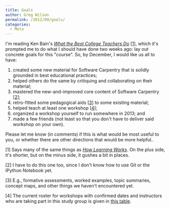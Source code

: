 ```yaml
---
title: Goals
author: Greg Wilson
permalink: /2012/09/goals/
categories:
  - Meta
---
```

I'm reading Ken Bain's [<cite>What the Best College Teachers Do</cite>][1] [[1][2]], which it's prompted me to do what I should have done two weeks ago: lay out concrete goals for this "course". So, by December, I would like us all to have:

1.  created some new material for Software Carpentry that is solidly grounded in best educational practices;
2.  helped others do the same by critiquing and collaborating on their material;
3.  mastered the new-and-improved core content of Software Carpentry [[2][3]];
4.  retro-fitted some pedagogical aids [[3][4]] to some existing material;
5.  helped teach at least one workshop [[4][5]];
6.  organized a workshop yourself to run somewhere in 2013; and
7.  made a few friends (not least so that you don't have to deliver said workshop on your own).

Please let me know (in comments) if this is what would be most useful to you, or whether there are other directions that would be more helpful..

<p id="1">
  [1] Says many of the same things as <a href="http://www.amazon.com/How-Learning-Works-Research-Based-Jossey-Bass/dp/0470484101/"><cite>How Learning Works</cite></a>. On the plus side, it's shorter, but on the minus side, it gushes a bit in places.
</p>

<p id="2">
  [2] I have to do this one too, since I don't know how to use Git or the IPython Notebook yet.
</p>

<p id="3">
  [3] E.g., formative assessments, worked examples, topic summaries, concept maps, and other things we haven't encountered yet.
</p>

<p id="4">
  [4] The current roster for workshops with confirmed dates and instructors who are taking part in this study group is given in <a href="http://files.software-carpentry.org/training-course/2012/09/table.html">this table</a>.
</p>

 [1]: http://www.amazon.com/What-Best-College-Teachers-Do/dp/0674013255/
 [2]: #1
 [3]: #2
 [4]: #3
 [5]: #4
